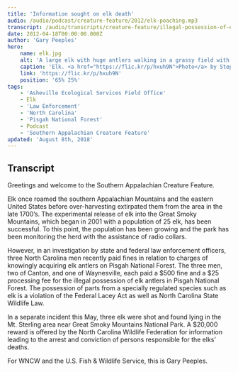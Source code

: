 ```yaml
---
title: 'Information sought on elk death'
audio: /audio/podcast/creature-feature/2012/elk-poaching.mp3
transcript: /audio/transcripts/creature-feature/illegal-possession-of-elk-antlers.pdf
date: 2012-04-18T00:00:00.000Z
author: 'Gary Peeples'
hero:
    name: elk.jpg
    alt: 'A large elk with huge antlers walking in a grassy field with a forest in the background'
    caption: 'Elk. <a href="https://flic.kr/p/hxuh9N">Photo</a> by Stephen Baker, BLM.'
    link: 'https://flic.kr/p/hxuh9N'
    position: '65% 25%'
tags:
    - 'Asheville Ecological Services Field Office'
    - Elk
    - 'Law Enforcement'
    - 'North Carolina'
    - 'Pisgah National Forest'
    - Podcast
    - 'Southern Appalachian Creature Feature'
updated: 'August 8th, 2018'
---
```


## Transcript

Greetings and welcome to the Southern Appalachian Creature Feature.

Elk once roamed the southern Appalachian Mountains and the eastern United States before over-harvesting extirpated them from the area in the late 1700’s. The experimental release of elk into the Great Smoky Mountains, which began in 2001 with a population of 25 elk, has been successful. To this point, the population has been growing and the park has been monitoring the herd with the assistance of radio collars.

However, in an investigation by state and federal law enforcement officers, three North Carolina men recently paid fines in relation to charges of knowingly acquiring elk antlers on Pisgah National Forest. The three men, two of Canton, and one of Waynesville, each paid a $500 fine and a $25 processing fee for the illegal possession of elk antlers in Pisgah National Forest. The possession of parts from a specially regulated species such as elk is a violation of the Federal Lacey Act as well as North Carolina State Wildlife Law.

In a separate incident this May, three elk were shot and found lying in the Mt. Sterling area near Great Smoky Mountains National Park.  A $20,000 reward is offered by the North Carolina Wildlife Federation for information leading to the arrest and conviction of persons responsible for the elks’ deaths.

For WNCW and the U.S. Fish & Wildlife Service, this is Gary Peeples.
